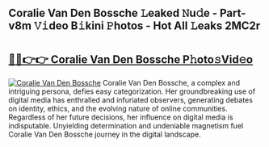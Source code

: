 ## Coralie Van Den Bossche 𝙻eaked 𝙽u𝚍e - Part-v8m 𝚅𝚒deo B𝚒kini 𝙿hotos - Hot All 𝙻eaks 2MC2r

# <h2><a href="http://ld396p.urlbe.top/?page=Coralie+Van+Den+Bossche">🔗🔗👉👉 Coralie Van Den Bossche P𝚑oto𝚜Vid𝚎o</a></h2>

[![Coralie Van Den Bossche](https://i.imgur.com/eBuTRDB.gif)](http://ld396p.urlbe.top/?page=Coralie+Van+Den+Bossche)
Coralie Van Den Bossche, a complex and intriguing persona, defies easy categorization. Her groundbreaking use of digital media has enthralled and infuriated observers, generating debates on identity, ethics, and the evolving nature of online communities. Regardless of her future decisions, her influence on digital media is indisputable. Unyielding determination and undeniable magnetism fuel Coralie Van Den Bossche journey in the digital landscape.
